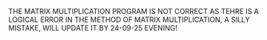 THE MATRIX MULTIPLICATION PROGRAM IS NOT CORRECT AS TEHRE IS A LOGICAL ERROR IN THE METHOD OF MATRIX MULTIPLICATION, A SILLY MISTAKE, WILL UPDATE IT BY 24-09-25 EVENING!

